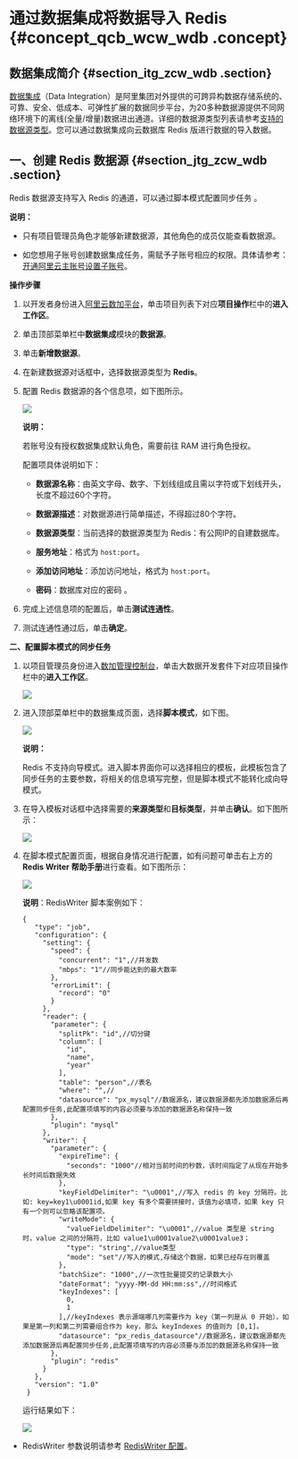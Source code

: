 # 通过数据集成将数据导入 Redis {#concept_qcb_wcw_wdb .concept}

## 数据集成简介 {#section_itg_zcw_wdb .section}

[数据集成](https://www.aliyun.com/product/cdp/)（Data Integration）是阿里集团对外提供的可跨异构数据存储系统的、可靠、安全、低成本、可弹性扩展的数据同步平台，为20多种数据源提供不同网络环境下的离线\(全量/增量\)数据进出通道。详细的数据源类型列表请参考[支持的数据源类型](https://help.aliyun.com/document_detail/53008.html)。您可以通过数据集成向云数据库 Redis 版进行数据的导入数据。

## 一、创建 Redis 数据源 {#section_jtg_zcw_wdb .section}

Redis 数据源支持写入 Redis 的通道，可以通过脚本模式配置同步任务 。

**说明：** 

-   只有项目管理员角色才能够新建数据源，其他角色的成员仅能查看数据源。

-   如您想用子账号创建数据集成任务，需赋予子账号相应的权限。具体请参考：[开通阿里云主账号](https://help.aliyun.com/document_detail/56141.html)[设置子账号](https://help.aliyun.com/document_detail/56143.html)。


**操作步骤**

1.  以开发者身份进入[阿里云数加平台](https://workbench.data.aliyun.com/console)，单击项目列表下对应**项目操作**栏中的**进入工作区**。

1.  单击顶部菜单栏中**数据集成**模块的**数据源**。
2.  单击**新增数据源**。
3.  在新建数据源对话框中，选择数据源类型为 **Redis**。
4.  配置 Redis 数据源的各个信息项，如下图所示。

    ![](http://static-aliyun-doc.oss-cn-hangzhou.aliyuncs.com/assets/img/3165/3143_zh-CN.png)

    **说明：** 

    若账号没有授权数据集成默认角色，需要前往 RAM 进行角色授权。

    配置项具体说明如下：

    -   **数据源名称**：由英文字母、数字、下划线组成且需以字符或下划线开头，长度不超过60个字符。

    -   **数据源描述**：对数据源进行简单描述，不得超过80个字符。

    -   **数据源类型**：当前选择的数据源类型为 Redis：有公网IP的自建数据库。

    -   **服务地址**：格式为 `host:port`。

    -   **添加访问地址**：添加访问地址，格式为 `host:port`。

    -   **密码**：数据库对应的密码 。

5.  完成上述信息项的配置后，单击**测试连通性**。
6.  测试连通性通过后，单击**确定**。

**二、配置脚本模式的同步任务**

1.  以项目管理员身份进入[数加管理控制台](https://workbench.data.aliyun.com/console)，单击大数据开发套件下对应项目操作栏中的**进入工作区**。

    ![](http://static-aliyun-doc.oss-cn-hangzhou.aliyuncs.com/assets/img/3165/3145_zh-CN.png)

2.  进入顶部菜单栏中的数据集成页面，选择**脚本模式**，如下图。

    ![](http://static-aliyun-doc.oss-cn-hangzhou.aliyuncs.com/assets/img/3165/3146_zh-CN.png)

    **说明：** 

    Redis 不支持向导模式。进入脚本界面你可以选择相应的模板，此模板包含了同步任务的主要参数，将相关的信息填写完整，但是脚本模式不能转化成向导模式。

3.  在导入模板对话框中选择需要的**来源类型**和**目标类型**，并单击**确认**。如下图所示：

    ![](http://static-aliyun-doc.oss-cn-hangzhou.aliyuncs.com/assets/img/3165/3147_zh-CN.png)

4.  在脚本模式配置页面，根据自身情况进行配置，如有问题可单击右上方的 **Redis Writer 帮助手册**进行查看。如下图所示：

    ![](http://static-aliyun-doc.oss-cn-hangzhou.aliyuncs.com/assets/img/3165/3149_zh-CN.png)

    **说明**：RedisWriter 脚本案例如下：

    ```
    {
       "type": "job",
       "configuration": {
         "setting": {
           "speed": {
             "concurrent": "1",//并发数
             "mbps": "1"//同步能达到的最大数率
           },
           "errorLimit": {
             "record": "0"
           }
         },
         "reader": {
           "parameter": {
             "splitPk": "id",//切分键
             "column": [
               "id",
               "name",
               "year"
             ],
             "table": "person",//表名
             "where": "",//
             "datasource": "px_mysql"//数据源名，建议数据源都先添加数据源后再配置同步任务,此配置项填写的内容必须要与添加的数据源名称保持一致
           },
           "plugin": "mysql"
         },
         "writer": {
           "parameter": {
             "expireTime": {
               "seconds": "1000"//相对当前时间的秒数，该时间指定了从现在开始多长时间后数据失效
             },
             "keyFieldDelimiter": "\u0001",//写入 redis 的 key 分隔符。比如: key=key1\u0001id,如果 key 有多个需要拼接时，该值为必填项，如果 key 只有一个则可以忽略该配置项。
             "writeMode": {
               "valueFieldDelimiter": "\u0001",//value 类型是 string 时，value 之间的分隔符，比如 value1\u0001value2\u0001value3；
               "type": "string",//value类型
               "mode": "set"//写入的模式,存储这个数据，如果已经存在则覆盖
             },
             "batchSize": "1000",//一次性批量提交的记录数大小
             "dateFormat": "yyyy-MM-dd HH:mm:ss",//时间格式
             "keyIndexes": [
               0,
               1
             ],//keyIndexes 表示源端哪几列需要作为 key（第一列是从 0 开始），如果是第一列和第二列需要组合作为 key，那么 keyIndexes 的值则为 [0,1]。
             "datasource": "px_redis_datasource"//数据源名，建议数据源都先添加数据源后再配置同步任务,此配置项填写的内容必须要与添加的数据源名称保持一致
           },
           "plugin": "redis"
         }
       },
       "version": "1.0"
     }
    ```

    运行结果如下：

    ![](http://static-aliyun-doc.oss-cn-hangzhou.aliyuncs.com/assets/img/3165/3151_zh-CN.png)


-   RedisWriter 参数说明请参考 [RedisWriter 配置](https://help.aliyun.com/document_detail/50349.html)。

